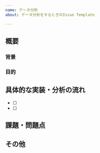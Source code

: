 ```yaml
---
name: データ分析
about: データ分析をするときのIssue Template

---
```


<!-- あくまでテンプレートなので考えて難しいと思った項目は必ずしも埋めなくてよい -->

<!--
# ここに記入すること以外でするべきこと
- 関連するProjectを設定する
- Assigneesを設定する
-->

## 概要
<!-- このIssueの概要を記述． -->

### 背景
<!-- 
なぜこの分析が必要なのか？
全く知らない人，久々に見てもわかるように記述する．
-->

### 目的
<!--
データ分析で何がわかればいいのか？
全く知らない人，久々に見てもわかるように記述する．
-->

## 具体的な実装・分析の流れ
<!-- どのように実装すれば良いか考えて，細かいタスクに分割する． -->
- [ ] 
- [ ]

## 課題・問題点
<!--
- 実装・分析の流れでまだ詰めきれていない部分
- どのような困難にぶち当たりそうか？
-->

## その他


